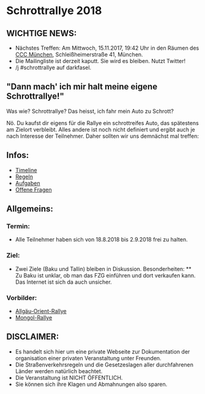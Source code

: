 # Schrottrallye 2018

## WICHTIGE NEWS:
* Nächstes Treffen: Am Mittwoch, 15.11.2017, 19:42 Uhr in den Räumen des [CCC München](https://muc.ccc.de/), Schleißheimerstraße 41, München.
* Die Mailingliste ist derzeit kaputt. Sie wird es bleiben. Nutzt Twitter!
* /j #schrottrallye auf darkfasel.


## "Dann mach' ich mir halt meine eigene Schrottrallye!"
Was wie? Schrottrallye? Das heisst, ich fahr mein Auto zu Schrott?

Nö. Du kaufst dir eigens für die Rallye ein schrottreifes Auto, das spätestens am Zielort verbleibt. Alles andere ist noch nicht definiert und ergibt auch je nach Interesse der Teilnehmer. Daher sollten wir uns demnächst mal treffen:


## Infos:
* [Timeline](timeline.md)
* [Regeln](regeln.md)
* [Aufgaben](aufgaben.md)
* [Offene Fragen](offenefragen.md)

## Allgemeins:
### Termin:
* Alle Teilnehmer haben sich von 18.8.2018 bis 2.9.2018 frei zu halten.
### Ziel:
* Zwei Ziele (Baku und Tallin) bleiben in Diskussion. Besonderheiten:
** Zu Baku ist unklar, ob man das FZG einführen und dort verkaufen kann. Das Internet ist sich da auch unsicher.
### Vorbilder:
* [Allgäu-Orient-Rallye](https://de.wikipedia.org/wiki/Allg%C3%A4u-Orient-Rallye)
* [Mongol-Rallye](https://en.wikipedia.org/wiki/Mongol_Rally)



## DISCLAIMER:
* Es handelt sich hier um eine private Webseite zur Dokumentation der organisation einer privaten Veranstaltung unter Freunden.
* Die Straßenverkehrsregeln und die Gesetzeslagen aller durchfahrenen Länder werden natürlich beachtet.
* Die Veranstaltung ist NICHT ÖFFENTLICH.
* Sie können sich ihre Klagen und Abmahnungen also sparen.